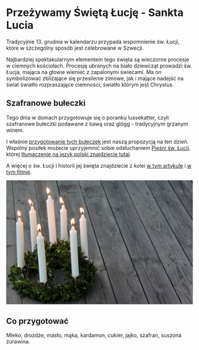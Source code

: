 # Przeżywamy Świętą Łucję - Sankta Lucia

Tradycyjnie 13. grudnia w kalendarzu przypada wspomnienie św. Łucji, które w szczególny sposób jest celebrowane w Szwecji.

Najbardziej spektakularnym elementem tego święta są wieczorne procesje w ciemnych kościołach. Procesję ubranych na biało dziewcząt prowadzi św. Łucja, mająca na głowie wieniec z zapalonymi świecami. Ma on symbolizować zbliżające się przesilenie zimowe, jak i mające nadejść na świat światło rozpraszające ciemności, światło którym jest Chrystus.

## Szafranowe bułeczki

Tego dnia w domach przygotowuje się o poranku lussekatter, czyli szafranowe bułeczki podawane z kawą oraz glögg - tradycyjnym grzanym winem.

I właśnie [przygotowanie tych bułeczek](https://www.mojewypieki.com/przepis/lussekatter) jest naszą propozycją na ten dzień. Wspólny posiłek możecie uprzyjemnić sobie odsłuchaniem [Pieśni św. Łucji](https://www.youtube.com/watch?v=C9f6zxo6X0s), której [tłumaczenie na język polski znajdziecie tutaj](https://docs.google.com/document/d/1SR0r7KXyB__0CRneaa5BLuLpi5lEK2lRIWuSUCLKTf4).

A więcej o św. Łucji i historii jej święta znajdziecie z kolei [w tym artykule](https://deon.pl/wiara/sw-lucja-wloska-swieta-patronka-szwedow,313179) i [w tym filmie](https://www.youtube.com/watch?v=IgxZS4mWSrw).

![Zdjęcie](/img/2021-12-11.jpg)

## Co przygotować

Mleko, drożdże, masło, mąka, kardamon, cukier, jajko, szafran, suszona żurawina.
